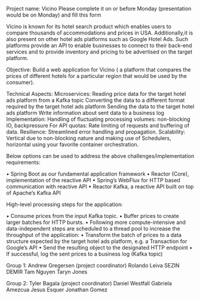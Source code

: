 Project name: Vicino
Please complete it on or before Monday (presentation would be on Monday) and fill this form

Vicino is known for its hotel search product which enables users to compare thousands of accommodations and prices in USA. Additionally,it is also present on other hotel ads platforms such as Google Hotel Ads.
Such platforms provide an API to enable businesses to connect to their back-end services and to provide inventory and pricing to be advertised on the target platform.

Objective: Build a web application for Vicino ( a platform that compares the prices of different hotels for a particular region that would be used by the consumer).

Technical Aspects:
Microservices:
Reading price data for the target hotel ads platform from a Kafka topic
Converting the data to a different format required by the target hotel ads platform
Sending the data to the target hotel ads platform
Write information about sent data to a business log
Implementation:
Handling of fluctuating processing volumes: non-blocking IO, backpressure
For API quotas: Rate limiting of requests and buffering of data.
Resilience: Streamlined error handling and propagation.
Scalability: Vertical due to non-blocking nature and making use of Schedulers, horizontal using your favorite container orchestration.

Below options can be used to address the above challenges/implementation requirements:

• Spring Boot as our fundamental application framework
• Reactor (Core), implementation of the reactive API
• Spring’s WebFlux for HTTP based communication with reactive API
• Reactor Kafka, a reactive API built on top of Apache’s Kafka API

High-level processing steps for the application:

• Consume prices from the input Kafka topic.
• Buffer prices to create larger batches for HTTP bursts.
• Following more compute-intensive and data-independent steps are scheduled to a thread pool to increase the throughput of the application:
• Transform the batch of prices to a data structure expected by the target hotel ads platform, e.g. a Transaction for Google’s API
• Send the resulting object to the designated HTTP endpoint
• If successful, log the sent prices to a business log (Kafka topic)

Group 1:
Andrew Gregersen (project coordinator)
Rolando Leiva
SEZIN DEMIR
Tam Nguyen
Taryn Jones

Group 2:
Tyler Bagala (project coordinator)
Daniel Westfall
Gabriela Amezcua
Jesus Esquer
Jonathan Gomez
